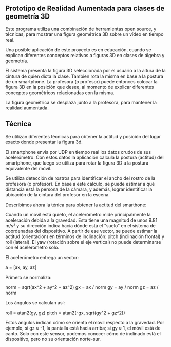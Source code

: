 
Prototipo de Realidad Aumentada para clases de geometría 3D
-------------------------------------------------------------------

Este programa utiliza una combinación de herramientas open source, y técnicas, 
para mostrar una figura geométrica 3D sobre un vídeo en tiempo real.

Una posible aplicación de este proyecto es en educación, cuando 
se explican diferentes conceptos relativos a figuras 3D en clases 
de álgebra y geometría.

El sistema presenta la figura 3D seleccionada por el usuario a la 
altura de la cintura de quien dicta la clase. Tambien rota
la misma en base a la postura de un smartphone. La profesora (o profesor)
puede entonces colocar la figura 3D en la posición que desee, al momento
de explicar diferentes conceptos geométricos relacionadas con la misma.

La figura geométrica se desplaza junto a la profesora, para mantener
la realidad aumentada.


Técnica
-------

Se utilizan diferentes técnicas para obtener la actitud y posición 
del lugar exacto donde presentar la figura 3d.

El smartphone envía por UDP en tiempo real los datos crudos de sus acelerómetro.
Con estos datos la aplicación calcula la postura (actitud) del smartphone,
que luego se utiliza para rotar la figura 3D a la postura equivalente
del móvil.

Se utiliza detección de rostros para identificar el ancho del rostro
de la profesora (o profesor). En base a este cálculo, se puede estimar
a qué distancia está la persona de la cámara, y además, lograr identificar
la ubicación de la cintura del profesor en la escena.

Describimos ahora la ténica para obtener la actitud del smarthone:

Cuando un móvil está quieto, el acelerómetro mide principalmente la aceleración debida a la gravedad. Esta tiene una magnitud de unos 9.81 m/s² y su dirección indica hacia dónde está el "suelo" en el sistema de coordenadas del dispositivo. A partir de ese vector, se puede estimar la actitud (orientación) en términos de inclinación: pitch (inclinación frontal) y roll (lateral). El yaw (rotación sobre el eje vertical) no puede determinarse con el acelerómetro solo.

El acelerómetro entrega un vector:

a = [ax, ay, az]

Primero se normaliza:

norm = sqrt(ax^2 + ay^2 + az^2)
gx = ax / norm
gy = ay / norm
gz = az / norm

Los ángulos se calculan así:

roll = atan2(gy, gz)
pitch = atan2(-gx, sqrt(gy^2 + gz^2))

Estos ángulos indican cómo se orienta el móvil respecto a la gravedad. Por ejemplo, si gz ≈ -1, la pantalla está hacia arriba; si gy ≈ 1, el móvil está de canto. Solo con este sensor, podemos conocer cómo de inclinado está el dispositivo, pero no su orientación norte-sur.


